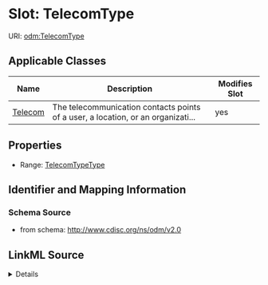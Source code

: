 # Slot: TelecomType

URI: [odm:TelecomType](http://www.cdisc.org/ns/odm/v2.0/TelecomType)



<!-- no inheritance hierarchy -->




## Applicable Classes

| Name | Description | Modifies Slot |
| --- | --- | --- |
[Telecom](Telecom.md) | The telecommunication contacts points of a user, a location, or an organizati... |  yes  |







## Properties

* Range: [TelecomTypeType](TelecomTypeType.md)





## Identifier and Mapping Information







### Schema Source


* from schema: http://www.cdisc.org/ns/odm/v2.0




## LinkML Source

<details>
```yaml
name: TelecomType
from_schema: http://www.cdisc.org/ns/odm/v2.0
rank: 1000
alias: TelecomType
domain_of:
- Telecom
range: TelecomTypeType

```
</details>